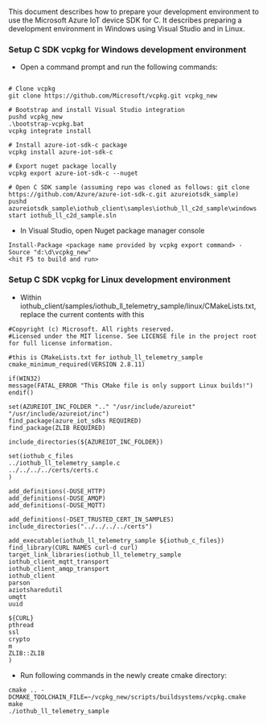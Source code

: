 This document describes how to prepare your development environment to use the Microsoft Azure IoT device SDK for C. It describes preparing a development environment in Windows using Visual Studio and in Linux.

### Setup C SDK vcpkg for Windows development environment

- Open a command prompt and run the following commands:

```Shell

# Clone vcpkg
git clone https://github.com/Microsoft/vcpkg.git vcpkg_new

# Bootstrap and install Visual Studio integration
pushd vcpkg_new
.\bootstrap-vcpkg.bat
vcpkg integrate install

# Install azure-iot-sdk-c package
vcpkg install azure-iot-sdk-c

# Export nuget package locally
vcpkg export azure-iot-sdk-c --nuget

# Open C SDK sample (assuming repo was cloned as follows: git clone https://github.com/Azure/azure-iot-sdk-c.git azureiotsdk_sample)
pushd azureiotsdk_sample\iothub_client\samples\iothub_ll_c2d_sample\windows
start iothub_ll_c2d_sample.sln
```

- In Visual Studio, open Nuget package manager console
```Shell
Install-Package <package name provided by vcpkg export command> -Source "d:\d\vcpkg_new"
<hit F5 to build and run>
```

### Setup C SDK vcpkg for Linux development environment	
		
- Within iothub_client/samples/iothub_ll_telemetry_sample/linux/CMakeLists.txt, replace the current contents with this
```Shell
#Copyright (c) Microsoft. All rights reserved.	
#Licensed under the MIT license. See LICENSE file in the project root for full license information.

#this is CMakeLists.txt for iothub_ll_telemetry_sample
cmake_minimum_required(VERSION 2.8.11)

if(WIN32)
message(FATAL_ERROR "This CMake file is only support Linux builds!")
endif()

set(AZUREIOT_INC_FOLDER ".." "/usr/include/azureiot" "/usr/include/azureiot/inc")
find_package(azure_iot_sdks REQUIRED)
find_package(ZLIB REQUIRED)

include_directories(${AZUREIOT_INC_FOLDER})

set(iothub_c_files
../iothub_ll_telemetry_sample.c
../../../../certs/certs.c
)

add_definitions(-DUSE_HTTP)
add_definitions(-DUSE_AMQP)
add_definitions(-DUSE_MQTT)

add_definitions(-DSET_TRUSTED_CERT_IN_SAMPLES)
include_directories("../../../../certs")

add_executable(iothub_ll_telemetry_sample ${iothub_c_files})
find_library(CURL NAMES curl-d curl)
target_link_libraries(iothub_ll_telemetry_sample
iothub_client_mqtt_transport
iothub_client_amqp_transport
iothub_client
parson
aziotsharedutil
umqtt
uuid

${CURL}
pthread
ssl
crypto
m
ZLIB::ZLIB
)
```

- Run following commands in the newly create cmake directory:
```Shell
cmake .. -DCMAKE_TOOLCHAIN_FILE=~/vcpkg_new/scripts/buildsystems/vcpkg.cmake
make
./iothub_ll_telemetry_sample
```
